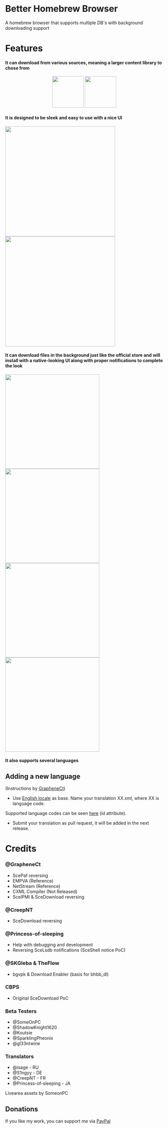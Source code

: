 
# Better Homebrew Browser

  

A homebrew browser that supports multiple DB's with background downloading support

  

# Features  

#### It can download from various sources, meaning a larger content library to chose from
<div>
<center>
	<img src="https://raw.githubusercontent.com/Ibrahim778/BetterHomebrewBrowser/InDev/imgs/vitadb_icon.png" height="100" />
	<img  src="https://raw.githubusercontent.com/Ibrahim778/BetterHomebrewBrowser/InDev/imgs/cbpsdb_icon.png" height="100"/>
</center>
</div>
<h4> It is designed to be sleek and easy to use with a nice UI </h4>
<div>
	<img src="https://raw.githubusercontent.com/Ibrahim778/BetterHomebrewBrowser/InDev/imgs/ui1.png" width="350" />
	<img src="https://raw.githubusercontent.com/Ibrahim778/BetterHomebrewBrowser/InDev/imgs/ui2.png" width="350" />
</div>

 #### It can download files in the background just like the official store and will install with a native-looking UI along with proper notifications to complete the look
<div>
<img src="https://raw.githubusercontent.com/Ibrahim778/BetterHomebrewBrowser/InDev/imgs/download1.png" width="300" />
<img src="https://raw.githubusercontent.com/Ibrahim778/BetterHomebrewBrowser/InDev/imgs/download2.png" width="300" />
<img src="https://raw.githubusercontent.com/Ibrahim778/BetterHomebrewBrowser/InDev/imgs/download3.png" width="300" />
<img src="https://raw.githubusercontent.com/Ibrahim778/BetterHomebrewBrowser/InDev/imgs/download4.png" width="300" />
</div>
<h4>It also supports several languages</h4>

## Adding a new language

  

(Instructions by [GrapheneCt](https://github.com/GrapheneCt))

  

- Use [English locale](https://github.com/Ibrahim778/BetterHomebrewBrowser/blob/master/resource/locale/en.xml) as base. Name your translation XX.xml, where XX is language code.

Supported language codes can be seen [here](https://github.com/Ibrahim778/BetterHomebrewBrowser/blob/master/resource/bhbb_plugin.xml#L365) (id attribute).

- Submit your translation as pull request, it will be added in the next release.

  

# Credits

  

### @GrapheneCt
 -  ScePaf reversing
 -  EMPVA (Reference)
 -  NetStream (Reference) 
 -  CXML Compiler (Not Released)
 -  SceIPMI & SceDownload reversing

### @CreepNT
- SceDownload reversing

### @Princess-of-sleeping
- Help with debugging and development
- Reversing SceLsdb notifications (SceShell notice PoC)

### @SKGleba & TheFlow
- bgvpk & Download Enabler (basis for bhbb_dl)

### CBPS
- Original SceDownload PoC

### Beta Testers
- @SomeOnPC
- @ShadowKnight1620
- @Koutsie
- @SparklingPheonix
- @gl33ntwine

### Translators
- @isage - RU
- @S1ngyy - DE
- @CreepNT - FR
- @Princess-of-sleeping - JA

Livearea assets by SomeonPC  

## Donations

  

If you like my work, you can support me via [PayPal](https://www.paypal.com/paypalme/GloveTekLtd)